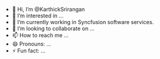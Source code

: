 - 👋 Hi, I’m @KarthickSrirangan
- 👀 I’m interested in ...
- 🌱 I’m currently working in  Syncfusion software services.
- 💞️ I’m looking to collaborate on ...
- 📫 How to reach me ...
- 😄 Pronouns: ...
- ⚡ Fun fact: ...

<!---
KarthickSrirangan/KarthickSrirangan is a ✨ special ✨ repository because its `README.md` (this file) appears on your GitHub profile.
You can click the Preview link to take a look at your changes.
--->
